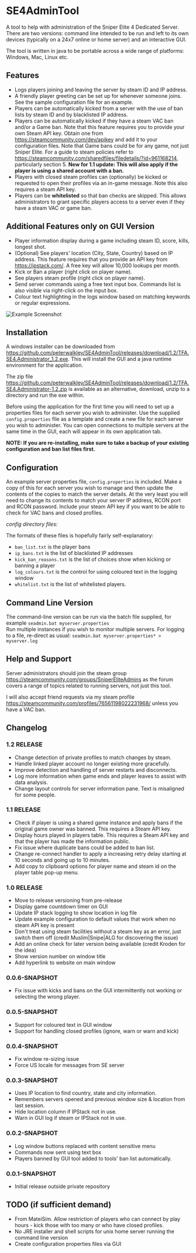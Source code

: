 # SE4AdminTool
A tool to help with administration of the Sniper Elite 4 Dedicated Server. There are two versions:
command line intended to be run and left to its own devices (typically on a 24x7
online or home server) and an interactive GUI.

The tool is written in java to be portable across a wide range of platforms: Windows, Mac, Linux etc. 

## Features
- Logs players joining and leaving the server by steam ID and IP address.
- A friendly player greeting can be set up for whenever someone joins. See the sample configuration file for
an example.
- Players can be automatically kicked from a server with the use of ban lists by steam ID and by blacklisted IP address.
- Players can be automatically kicked if they have a steam VAC ban and/or a Game ban.  Note that this feature requires
you to provide your own Steam API key. Obtain one from <https://steamcommunity.com/dev/apikey> and
add it to your configuration files.  Note that Game bans could be for any game, not just Sniper Elite.
For a guide to steam policies refer to <https://steamcommunity.com/sharedfiles/filedetails/?id=961168214>,
particularly section 5.  **New for 1.1 update: This will also apply if the player is using a shared account
with a ban.**
- Players with closed steam profiles can (optionally) be kicked or requested to open their profiles via an in-game message.
Note this also requires a steam API key.
- Players can be **whitelisted** so that ban checks are skipped. This allows administrators to grant
specific players access to a server even if they have a steam VAC or game ban.

## Additional Features only on GUI Version
- Player information display during a game including steam ID, score, kills, longest shot.
- (Optional) See players' location (City, State, Country) based on IP address. This feature requires that you provide an API key
from <https://ipstack.com/>. A free key will allow 10,000 lookups per month.
- Kick or Ban a player (right click on player name).
- See players steam profile (right click on player name).
- Send server commands using a free text input box. Commands list is also visible via right-click on the input box.
- Colour text highlighting in the logs window based on matching keywords or regular expressions.

![Example Screenshot](images/screenshot.png)
## Installation
A windows installer can be downloaded from <https://github.com/peterwalkley/SE4AdminTool/releases/download/1.2/TFA.SE4.Administrator_1.2.exe>. 
This will install the GUI and a java runtime environment for the application.

The zip file <https://github.com/peterwalkley/SE4AdminTool/releases/download/1.2/TFA.SE4.Administrator-1.2.zip> is available as an alternative,
download, unzip to a directory and run the exe within.

Before using the application for the first time
you will need to set up a properties files for each server you wish to administer.  Use the supplied `config.properties` 
file as a template and create a new file for each server you wish to administer.  You can open connections to multiple
servers at the same time in the GUI, each will appear in its own application tab.

**NOTE: If you are re-installing, make sure to take a backup of your existing configuration and ban list files first.**

## Configuration

An example server properties file, `config.properties` is included. Make a copy of this for each server you
wish to manage and then update the contents of the copies to match the server details.
At the very least you will need to change its contents to
match your server IP address, RCON port and RCON password. Include your steam API key if you
want to be able to check for VAC bans and closed profiles.

*config directory files:*

The formats of these files is hopefully fairly self-explanatory:
- `ban_list.txt` is the player bans
- `ip_bans.txt` is the list of blacklisted IP addresses
- `kick_ban_reasons.txt` is the list of choices show when kicking or banning a player
- `log_colours.txt` is the control for using coloured text in the logging window
- `whitelist.txt` is the list of whitelisted players.

## Command Line Version
The command-line version can be run via the batch file supplied, for example `seadmin.bat myserver.properties`  
Run multiple instances if you wish to monitor multiple servers. For logging to a file, re-direct as
usual: `seadmin.bat myserver.properties* > myserver.log`

## Help and Support
Server administrators should join the steam group <https://steamcommunity.com/groups/SniperEliteAdmins> as the forum
covers a range of topics related to running servers, not just this tool.

I will also accept friend requests
via my steam profile <https://steamcommunity.com/profiles/76561198022231968/> unless you have a VAC ban.
 
 ## Changelog
 ### 1.2 RELEASE
- Change detection of private profiles to match changes by steam.
- Handle linked player account no longer existing more gracefully.
- Improve detection and handling of server restarts and disconnects. 
- Log more information when game ends and player leaves to assist with data analysis.
- Change layout controls for server information pane. Text is misaligned for some people.

 ### 1.1 RELEASE
- Check if player is using a shared game instance and apply bans if the original game owner was banned. This requires a Steam API key.
- Display hours played in players table. This requires a Steam API key and that the player has made the information public.
- Fix issue where duplicate bans could be added to ban list.
- Change re-connect handler to apply a increasing retry delay starting at 10 seconds and going up to 10 minutes.
- Add copy to clipboard options for player name and steam id on the player table pop-up menu.

 ### 1.0 RELEASE
- Move to release versioning from pre-release
- Display game countdown timer on GUI
- Update IP stack logging to show location in log file
- Update example configuration to default values that work when no steam API key is present
- Don't treat using steam facilities without a steam key as an error, just switch them off (credit Muslim|Snipe|ALG for discovering the issue)
- Add an online check for later version being available (credit Kroden for the idea)
- Show version number on window title
- Add hyperlink to website on main window

 ### 0.0.6-SNAPSHOT
- Fix issue with kicks and bans on the GUI intermittently not working or selecting the wrong player.

 ### 0.0.5-SNAPSHOT
- Support for coloured text in GUI window
- Support for handling closed profiles (ignore, warn or warn and kick)

 ### 0.0.4-SNAPSHOT
- Fix window re-sizing issue
- Force US locale for messages from SE server

 ### 0.0.3-SNAPSHOT
- Uses IP location to find country, state and city information.
- Remembers servers opened and previous window size & location from last session.
- Hide location column if IPStack not in use.
- Warn in GUI log if steam or IPStack not in use.

 ### 0.0.2-SNAPSHOT 
- Log window buttons replaced with content sensitive menu
- Commands now sent using text box
- Players banned by GUI tool added to tools' ban list automatically.
 ### 0.0.1-SNAPSHOT 
- Initial release outside private repository



## TODO (if sufficient demand)
- From MateiSim.  Allow restriction of players who can connect by play hours - kick those
  with too many or who have closed profiles.
- No JRE installer and shell scripts for unix home server running the command line version
- Create configuration properties files via GUI
 
